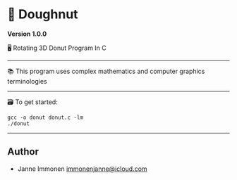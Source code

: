 # 🍩 Doughnut

**Version 1.0.0**

🖥 Rotating 3D Donut Program In C

---
📚 This program uses complex mathematics and computer graphics terminologies

---

🗃 To get started:
```
gcc -o donut donut.c -lm
./donut
```
---

## Author

- Janne Immonen <immonenjanne@icloud.com>
